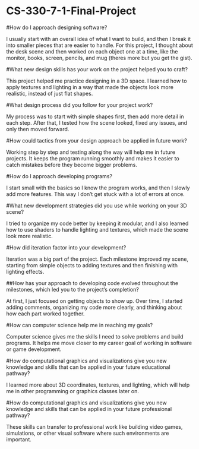 # CS-330-7-1-Final-Project

#How do I approach designing software?


I usually start with an overall idea of what I want to build, and then I break it into smaller pieces that are easier to handle. For this project, I thought about the desk scene and then worked on each object one at a time, like the monitor, books, screen, pencils, and mug (theres more but you get the gist).

#What new design skills has your work on the project helped you to craft?


This project helped me practice designing in a 3D space. I learned how to apply textures and lighting in a way that made the objects look more realistic, instead of just flat shapes.

#What design process did you follow for your project work?


My process was to start with simple shapes first, then add more detail in each step. After that, I tested how the scene looked, fixed any issues, and only then moved forward.

#How could tactics from your design approach be applied in future work?


Working step by step and testing along the way will help me in future projects. It keeps the program running smoothly and makes it easier to catch mistakes before they become bigger problems.

#How do I approach developing programs?


I start small with the basics so I know the program works, and then I slowly add more features. This way I don’t get stuck with a lot of errors at once.

#What new development strategies did you use while working on your 3D scene?


I tried to organize my code better by keeping it modular, and I also learned how to use shaders to handle lighting and textures, which made the scene look more realistic.

#How did iteration factor into your development?


Iteration was a big part of the project. Each milestone improved my scene, starting from simple objects to adding textures and then finishing with lighting effects.

##How has your approach to developing code evolved throughout the milestones, which led you to the project’s completion?


At first, I just focused on getting objects to show up. Over time, I started adding comments, organizing my code more clearly, and thinking about how each part worked together.

#How can computer science help me in reaching my goals?


Computer science gives me the skills I need to solve problems and build programs. It helps me move closer to my career goal of working in software or game development.

#How do computational graphics and visualizations give you new knowledge and skills that can be applied in your future educational pathway?


I learned more about 3D coordinates, textures, and lighting, which will help me in other programming or graphics classes later on.

#How do computational graphics and visualizations give you new knowledge and skills that can be applied in your future professional pathway?


These skills can transfer to professional work like building video games, simulations, or other visual software where such environments are important.
